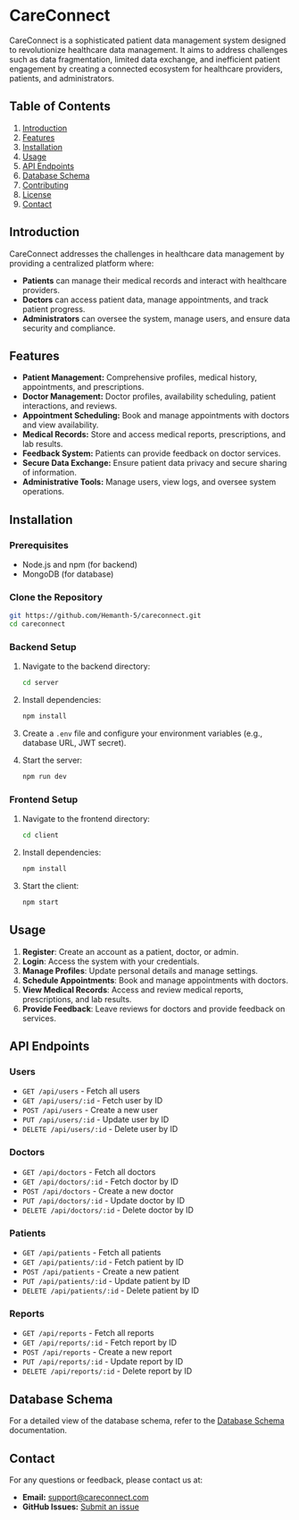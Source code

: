 # CareConnect

CareConnect is a sophisticated patient data management system designed to revolutionize healthcare data management. It aims to address challenges such as data fragmentation, limited data exchange, and inefficient patient engagement by creating a connected ecosystem for healthcare providers, patients, and administrators.

## Table of Contents

1. [Introduction](#introduction)
2. [Features](#features)
3. [Installation](#installation)
4. [Usage](#usage)
5. [API Endpoints](#api-endpoints)
6. [Database Schema](#database-schema)
7. [Contributing](#contributing)
8. [License](#license)
9. [Contact](#contact)

## Introduction

CareConnect addresses the challenges in healthcare data management by providing a centralized platform where:

- **Patients** can manage their medical records and interact with healthcare providers.
- **Doctors** can access patient data, manage appointments, and track patient progress.
- **Administrators** can oversee the system, manage users, and ensure data security and compliance.

## Features

- **Patient Management:** Comprehensive profiles, medical history, appointments, and prescriptions.
- **Doctor Management:** Doctor profiles, availability scheduling, patient interactions, and reviews.
- **Appointment Scheduling:** Book and manage appointments with doctors and view availability.
- **Medical Records:** Store and access medical reports, prescriptions, and lab results.
- **Feedback System:** Patients can provide feedback on doctor services.
- **Secure Data Exchange:** Ensure patient data privacy and secure sharing of information.
- **Administrative Tools:** Manage users, view logs, and oversee system operations.

## Installation

### Prerequisites

- Node.js and npm (for backend)
- MongoDB (for database)

### Clone the Repository

```bash
git https://github.com/Hemanth-5/careconnect.git
cd careconnect
```

### Backend Setup

1. Navigate to the backend directory:

   ```bash
   cd server
   ```

2. Install dependencies:

   ```bash
   npm install
   ```

3. Create a `.env` file and configure your environment variables (e.g., database URL, JWT secret).

4. Start the server:
   ```bash
   npm run dev
   ```

### Frontend Setup

1. Navigate to the frontend directory:

   ```bash
   cd client
   ```

2. Install dependencies:

   ```bash
   npm install
   ```

3. Start the client:
   ```bash
   npm start
   ```

## Usage

1. **Register**: Create an account as a patient, doctor, or admin.
2. **Login**: Access the system with your credentials.
3. **Manage Profiles**: Update personal details and manage settings.
4. **Schedule Appointments**: Book and manage appointments with doctors.
5. **View Medical Records**: Access and review medical reports, prescriptions, and lab results.
6. **Provide Feedback**: Leave reviews for doctors and provide feedback on services.

## API Endpoints

### Users

- `GET /api/users` - Fetch all users
- `GET /api/users/:id` - Fetch user by ID
- `POST /api/users` - Create a new user
- `PUT /api/users/:id` - Update user by ID
- `DELETE /api/users/:id` - Delete user by ID

### Doctors

- `GET /api/doctors` - Fetch all doctors
- `GET /api/doctors/:id` - Fetch doctor by ID
- `POST /api/doctors` - Create a new doctor
- `PUT /api/doctors/:id` - Update doctor by ID
- `DELETE /api/doctors/:id` - Delete doctor by ID

### Patients

- `GET /api/patients` - Fetch all patients
- `GET /api/patients/:id` - Fetch patient by ID
- `POST /api/patients` - Create a new patient
- `PUT /api/patients/:id` - Update patient by ID
- `DELETE /api/patients/:id` - Delete patient by ID

### Reports

- `GET /api/reports` - Fetch all reports
- `GET /api/reports/:id` - Fetch report by ID
- `POST /api/reports` - Create a new report
- `PUT /api/reports/:id` - Update report by ID
- `DELETE /api/reports/:id` - Delete report by ID

## Database Schema

For a detailed view of the database schema, refer to the [Database Schema](docs/Database_Schema.md) documentation.

<!-- ## License

CareConnect is licensed under the [MIT License](LICENSE). -->

## Contact

For any questions or feedback, please contact us at:

- **Email:** support@careconnect.com
- **GitHub Issues:** [Submit an issue](https://github.com/Hemanth-5/careconnect/issues)

